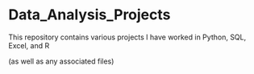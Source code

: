 # Data_Analysis_Projects
This repository contains various projects I have worked in Python, SQL, Excel, and R

(as well as any associated files)
